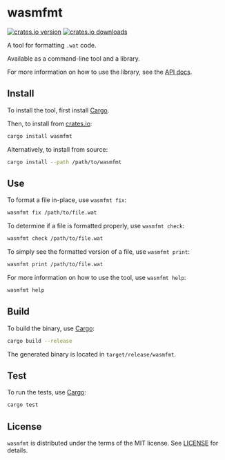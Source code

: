 # wasmfmt

[![crates.io version][cratesio-version]][cratesio-crate] [![crates.io downloads][cratesio-downloads]][cratesio-crate]

A tool for formatting `.wat` code.

Available as a command-line tool and a library.

For more information on how to use the library, see the [API docs][docsrs-crate].

## Install

To install the tool, first install [Cargo][cargo].

Then, to install from [crates.io][cratesio]:

```sh
cargo install wasmfmt
```

Alternatively, to install from source:

```sh
cargo install --path /path/to/wasmfmt
```

## Use

To format a file in-place, use `wasmfmt fix`:

```sh
wasmfmt fix /path/to/file.wat
```

To determine if a file is formatted properly, use `wasmfmt check`:

```sh
wasmfmt check /path/to/file.wat
```

To simply see the formatted version of a file, use `wasmfmt print`:

```sh
wasmfmt print /path/to/file.wat
```

For more information on how to use the tool, use `wasmfmt help`:
```sh
wasmfmt help
```

## Build

To build the binary, use [Cargo][cargo]:

```sh
cargo build --release
```

The generated binary is located in `target/release/wasmfmt`.


## Test

To run the tests, use [Cargo][cargo]:

```sh
cargo test
```

## License

`wasmfmt` is distributed under the terms of the MIT license. See [LICENSE](LICENSE) for details.

[docsrs-crate]: https://docs.rs/wasmfmt
[cratesio]: https://crates.io
[cratesio-crate]: https://crates.io/crates/wasmfmt
[cratesio-version]: https://img.shields.io/crates/v/wasmfmt
[cratesio-downloads]: https://img.shields.io/crates/d/wasmfmt
[cargo]: https://github.com/rust-lang/cargo
